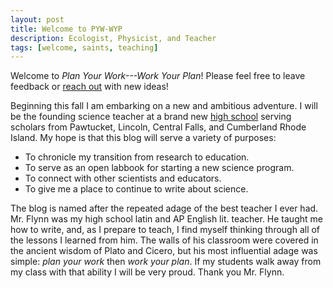 ```yaml
---
layout: post
title: Welcome to PYW-WYP
description: Ecologist, Physicist, and Teacher
tags: [welcome, saints, teaching]
---
```


Welcome to _Plan Your Work---Work Your Plan_!  Please feel free to leave feedback or [reach out]({{site.url}}/contact) with new ideas!

Beginning this fall I am embarking on a new and ambitious adventure.  I will be the founding science teacher at a brand new [high school](www.blackstonevalleyprep.org) serving scholars from Pawtucket, Lincoln, Central Falls, and Cumberland Rhode Island.  My hope is that this blog will serve a variety of purposes:

* To chronicle my transition from research to education.
* To serve as an open labbook for starting a new science program.
* To connect with other scientists and educators.
* To give me a place to continue to write about science.

The blog is named after the repeated adage of the best teacher I ever had.  Mr. Flynn was my high school latin and AP English lit. teacher.  He taught me how to write, and, as I prepare to teach, I find myself thinking through all of the lessons I learned from him.  The walls of his classroom were covered in the ancient wisdom of Plato and Cicero, but his most influential adage was simple: _plan your work_ then _work your plan_.  If my students walk away from my class with that ability I will be very proud.  Thank you Mr. Flynn.